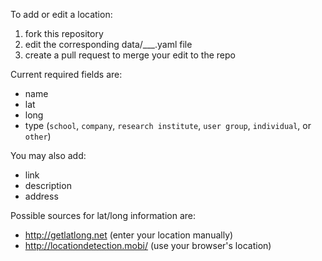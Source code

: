 To add or edit a location:
1) fork this repository
2) edit the corresponding data/___.yaml file
3) create a pull request to merge your edit to the repo

Current required fields are:
 * name
 * lat
 * long
 * type (`school`, `company`, `research institute`, `user group`, `individual`, or `other`)

You may also add:
 * link
 * description
 * address

Possible sources for lat/long information are:
 * http://getlatlong.net (enter your location manually)
 * http://locationdetection.mobi/ (use your browser's location)
